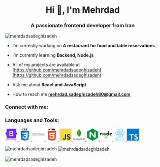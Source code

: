 <h1 align="center">Hi 👋, I'm Mehrdad</h1>
<h3 align="center">A passionate frontend developer from Iran</h3>

<p align="left"> <img src="https://komarev.com/ghpvc/?username=mehrdadsadeghizadeh&label=Profile%20views&color=0e75b6&style=flat" alt="mehrdadsadeghizadeh" /> </p>

- I’m currently working on **A restaurant for food and table reservations**

- I’m currently learning **Backend, Node.js**

- All of my projects are available at [https://github.com/mehrdadsadeghizadeh](https://github.com/mehrdadsadeghizadeh)

- Ask me about **React and JavaScript**

- How to reach me **mehrdad.sadeghizadeh80@gmail.com**

<h3 align="left">Connect with me:</h3>
<p align="left">
</p>

<h3 align="left">Languages and Tools:</h3>
<p align="left"> <a href="https://getbootstrap.com" target="_blank" rel="noreferrer"> <img src="https://raw.githubusercontent.com/devicons/devicon/master/icons/bootstrap/bootstrap-plain-wordmark.svg" alt="bootstrap" width="40" height="40"/> </a> <a href="https://www.w3schools.com/css/" target="_blank" rel="noreferrer"> <img src="https://raw.githubusercontent.com/devicons/devicon/master/icons/css3/css3-original-wordmark.svg" alt="css3" width="40" height="40"/> </a> <a href="https://expressjs.com" target="_blank" rel="noreferrer"> <img src="https://raw.githubusercontent.com/devicons/devicon/master/icons/express/express-original-wordmark.svg" alt="express" width="40" height="40"/> </a> <a href="https://www.w3.org/html/" target="_blank" rel="noreferrer"> <img src="https://raw.githubusercontent.com/devicons/devicon/master/icons/html5/html5-original-wordmark.svg" alt="html5" width="40" height="40"/> </a> <a href="https://developer.mozilla.org/en-US/docs/Web/JavaScript" target="_blank" rel="noreferrer"> <img src="https://raw.githubusercontent.com/devicons/devicon/master/icons/javascript/javascript-original.svg" alt="javascript" width="40" height="40"/> </a> <a href="https://www.mongodb.com/" target="_blank" rel="noreferrer"> <img src="https://raw.githubusercontent.com/devicons/devicon/master/icons/mongodb/mongodb-original-wordmark.svg" alt="mongodb" width="40" height="40"/> </a> <a href="https://www.nginx.com" target="_blank" rel="noreferrer"> <img src="https://raw.githubusercontent.com/devicons/devicon/master/icons/nginx/nginx-original.svg" alt="nginx" width="40" height="40"/> </a> <a href="https://nodejs.org" target="_blank" rel="noreferrer"> <img src="https://raw.githubusercontent.com/devicons/devicon/master/icons/nodejs/nodejs-original-wordmark.svg" alt="nodejs" width="40" height="40"/> </a> <a href="https://reactjs.org/" target="_blank" rel="noreferrer"> <img src="https://raw.githubusercontent.com/devicons/devicon/master/icons/react/react-original-wordmark.svg" alt="react" width="40" height="40"/> </a> <a href="https://www.typescriptlang.org/" target="_blank" rel="noreferrer"> <img src="https://raw.githubusercontent.com/devicons/devicon/master/icons/typescript/typescript-original.svg" alt="typescript" width="40" height="40"/> </a> </p>

<p><img align="left" src="https://github-readme-stats.vercel.app/api/top-langs?username=mehrdadsadeghizadeh&show_icons=true&locale=en&layout=compact" alt="mehrdadsadeghizadeh" /></p>

<p>&nbsp;<img align="center" src="https://github-readme-stats.vercel.app/api?username=mehrdadsadeghizadeh&show_icons=true&locale=en" alt="mehrdadsadeghizadeh" /></p>

<p><img align="center" src="https://github-readme-streak-stats.herokuapp.com/?user=mehrdadsadeghizadeh&" alt="mehrdadsadeghizadeh" /></p>

